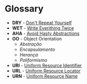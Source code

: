 # Glossary

* **DRY** - [Don't Repeat Yourself](https://en.wikipedia.org/wiki/Don%27t_repeat_yourself)
* **WET** - [Write Everithing Twice](https://dev.to/wuz/stop-trying-to-be-so-dry-instead-write-everything-twice-wet-5g33) 
* **AHA** - [Avoid Hasty Abstractions](https://kentcdodds.com/blog/aha-programming)
* **OO** - Object Orientation
  * *Abstração*
  * *Encapsulamento*
  * *Herança*
  * *Poliformismo*
* **URI** - [Uniform Resource Identifier](https://pt.wikipedia.org/wiki/URI)
* **URL** - [Uniform Resource Locator](https://pt.wikipedia.org/wiki/URL)
* **URN** - [Uniform Resource Name](https://pt.wikipedia.org/wiki/URN)
